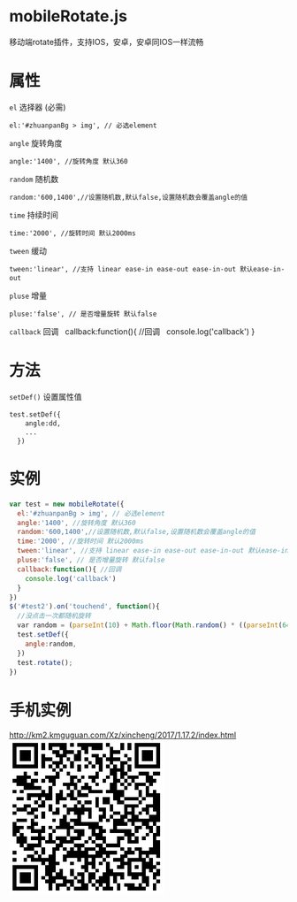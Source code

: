 # mobileRotate.js
移动端rotate插件，支持IOS，安卓，安卓同IOS一样流畅
# 属性  
`el` 选择器 (必需)  
```
el:'#zhuanpanBg > img', // 必选element
```  
`angle` 旋转角度   
```
angle:'1400', //旋转角度 默认360
```  
`random` 随机数   
```
random:'600,1400',//设置随机数,默认false,设置随机数会覆盖angle的值
```  
`time` 持续时间   
```
time:'2000', //旋转时间 默认2000ms
```  
`tween` 缓动    
```
tween:'linear', //支持 linear ease-in ease-out ease-in-out 默认ease-in-out
```  
`pluse` 增量  
```
pluse:'false', // 是否增量旋转 默认false
```  
`callback` 回调   
callback:function(){ //回调
    console.log('callback')
  }

# 方法  
`setDef()` 设置属性值  
```
test.setDef({
    angle:dd,
    ...
  })
```  

# 实例
```javascript
var test = new mobileRotate({  
  el:'#zhuanpanBg > img', // 必选element
  angle:'1400', //旋转角度 默认360
  random:'600,1400',//设置随机数,默认false,设置随机数会覆盖angle的值
  time:'2000', //旋转时间 默认2000ms
  tween:'linear', //支持 linear ease-in ease-out ease-in-out 默认ease-in-out
  pluse:'false', // 是否增量旋转 默认false
  callback:function(){ //回调
    console.log('callback')
  }
})
$('#test2').on('touchend', function(){
  //没点击一次都随机旋转
  var random = (parseInt(10) + Math.floor(Math.random() * ((parseInt(640) + 1) - 10)))
  test.setDef({
    angle:random,
  })
  test.rotate();
})
```

# 手机实例
http://km2.kmguguan.com/Xz/xincheng/2017/1.17.2/index.html  
![qrcode](https://github.com/q310550690/mobileRotate.js/blob/master/qrcode.png?raw=true "二维码")
